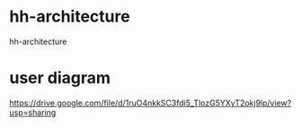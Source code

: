 # hh-architecture
hh-architecture

# user diagram
https://drive.google.com/file/d/1ruO4nkkSC3fdi5_TlozG5YXyT2okj9lp/view?usp=sharing
